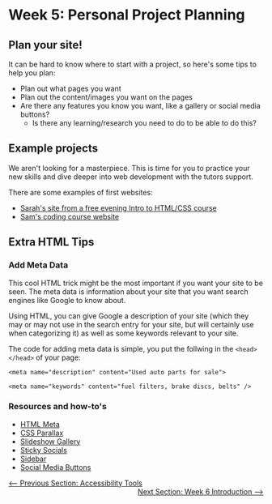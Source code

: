 # Week 5: Personal Project Planning

## Plan your site!

It can be hard to know where to start with a project, so here's some tips to help you plan:
- Plan out what pages you want
- Plan out the content/images you want on the pages
- Are there any features you know you want, like a gallery or social media buttons? 
  - Is there any learning/research you need to do to be able to do this?


## Example projects
We aren't looking for a masterpiece. This is time for you to practice your new skills 
and dive deeper into web development with the tutors support.

There are some examples of first websites:
- [Sarah's site from a free evening Intro to HTML/CSS course](http://neenan.github.io/sarah/)
- [Sam's coding course website](https://samiiroebuck.github.io/CFG/index.html)


## Extra HTML Tips

### Add Meta Data

This cool HTML trick might be the most important if you want your site to be seen.
The meta data is information about your site that you want search engines like Google to know about. 

Using HTML, you can give Google a description of your site (which they may or may not use in the search entry for your site, but will certainly use when categorizing it) as well as some keywords relevant to your site.  

The code for adding meta data is simple, you put the follwing in the ```<head></head>``` of your page:
```
<meta name="description" content="Used auto parts for sale">

<meta name="keywords" content="fuel filters, brake discs, belts" />
```


### Resources and how-to's

- [HTML Meta](https://www.w3schools.com/tags/tag_meta.asp)
- [CSS Parallax](https://www.w3schools.com/howto/howto_css_parallax.asp)
- [Slideshow Gallery](https://www.w3schools.com/howto/howto_js_slideshow_gallery.asp)
- [Sticky Socials](https://www.w3schools.com/howto/howto_css_sticky_social_bar.asp)
- [Sidebar](https://www.w3schools.com/howto/howto_js_collapse_sidebar.asp)
- [Social Media Buttons](https://www.w3schools.com/howto/howto_css_social_media_buttons.asp)

<div style="width: 100%">
<a href='../week-5/accessibility_tools_tips.md'><-- Previous Section: Accessibility Tools</a>
<div align="right"><a href='../week-6/README.md'>Next Section: Week 6 Introduction --></a></div>
</div>